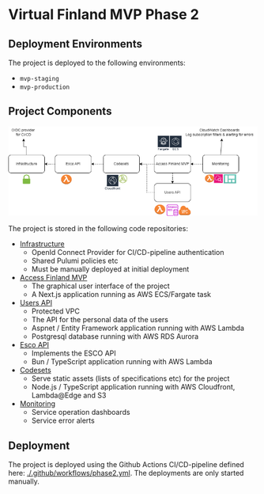 # Virtual Finland MVP Phase 2

## Deployment Environments

The project is deployed to the following environments:

- `mvp-staging`
- `mvp-production`

## Project Components

![Phase 2](phase2.png "Phase 2 Components")


The project is stored in the following code repositories:

- [Infrastructure](https://github.com/Virtual-Finland-Development/infrastructure)
  - OpenId Connect Provider for CI/CD-pipeline authentication
  - Shared Pulumi policies etc
  - Must be manually deployed at initial deployment
- [Access Finland MVP](https://github.com/Virtual-Finland-Development/access-finland)
  - The graphical user interface of the project
  - A Next.js application running as AWS ECS/Fargate task
- [Users API](https://github.com/Virtual-Finland-Development/users-api)
  - Protected VPC
  - The API for the personal data of the users
  - Aspnet / Entity Framework application running with AWS Lambda
  - Postgresql database running with AWS RDS Aurora
- [Esco API](https://github.com/Virtual-Finland-Development/esco-api)
  - Implements the ESCO API  
  - Bun / TypeScript application running with AWS Lambda
- [Codesets](https://github.com/Virtual-Finland-Development/codesets)
  - Serve static assets (lists of specifications etc) for the project
  - Node.js / TypeScript application running with AWS Cloudfront, Lambda@Edge and S3
- [Monitoring](https://github.com/Virtual-Finland-Development/monitoring)
  - Service operation dashboards
  - Service error alerts

## Deployment

The project is deployed using the Github Actions CI/CD-pipeline defined here: [./.github/workflows/phase2.yml](../.github/workflows/phase2.yml). The deployments are only started manually.
